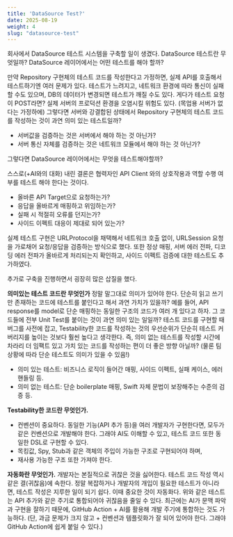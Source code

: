```yaml
---
title: 'DataSource Test?'
date: 2025-08-19
weight: 4
slug: "datasource-test"
---
```


회사에서 DataSource 테스트 시스템을 구축할 일이 생겼다.
DataSource 테스트란 무엇일까?
DataSource 레이어에서는 어떤 테스트를 해야 할까?

만약 Repository 구현체의 테스트 코드를 작성한다고 가정하면, 실제 API를 호출해서 테스트하기엔 여러 문제가 있다. 테스트가 느려지고, 네트워크 환경에 따라 통신이 실패할 수도 있으며, DB의 데이터가 변경되면 테스트가 깨질 수도 있다. 게다가 테스트 요청이 POST라면? 실제 서버의 프로덕션 환경을 오염시킬 위험도 있다. (목업용 서버가 없다는 가정하에)
그렇다면 서버와 강결합된 상태에서 Repository 구현체의 테스트 코드를 작성하는 것이 과연 의미 있는 테스트일까?
- 서버값을 검증하는 것은 서버에서 해야 하는 것 아닌가?
- 서버 통신 자체를 검증하는 것은 네트워크 모듈에서 해야 하는 것 아닌가?

그렇다면 DataSource 레이어에서는 무엇을 테스트해야할까?

스스로(+AI와의 대화) 내린 결론은 협력자인 API Client 와의 상호작용과 역할 수행 여부를 테스트 해야 한다는 것이다.
- 올바른 API Target으로 요청하는가?
- 응답을 올바르게 매핑하고 위임하는가?
- 실패 시 적절히 오류를 던지는가?
- 사이드 이펙트 대응이 제대로 되어 있는가?

실제 테스트 구현은 URLProtocol을 채택해서 네트워크 호출 없이, URLSession 요청을 가로채어 요청/응답을 검증하는 방식으로 했다.
또한 정상 매핑, 서버 에러 전파, 디코딩 에러 전파가 올바르게 처리되는지 확인하고, 사이드 이펙트 검증에 대한 테스트도 추가하였다.

추가로 구축을 진행하면서 굉장히 많은 삽질을 했다.

**의미있는 테스트 코드란 무엇인가**
정말 말그대로 의미가 있어야 한다.
단순히 읽고 쓰기만 존재하는 코드에 테스트를 붙인다고 해서 과연 가치가 있을까?
예를 들어, API response를 model로 단순 매핑하는 동일한 구조의 코드가 여러 개 있다고 하자.
그 코드들에 전부 Unit Test를 붙이는 것이 과연 의미 있는 일일까?
테스트 코드를 구현할 때 버그를 사전에 잡고, Testability한 코드를 작성하는 것의 우선순위가 단순히 테스트 커버리지를 높이는 것보다 훨씬 높다고 생각한다.
즉, 의미 없는 테스트를 작성할 시간에 차라리 더 임팩트 있고 가치 있는 코드를 작성하는 편이
더 좋은 방향 아닐까? (물론 팀 상황에 따라 단순 테스트도 의미가 있을 수 있음!)
- 의미 있는 테스트: 비즈니스 로직이 들어간 매핑, 사이드 이펙트, 실패 케이스, 에러 핸들링 등.
- 의미 없는 테스트: 단순 boilerplate 매핑, Swift 자체 문법이 보장해주는 수준의 검증 등.

**Testability한 코드란 무엇인가.**
- 컨벤션이 중요하다. 동일한 기능(API 추가 등)을 여러 개발자가 구현한다면, 모두가 같은 컨벤션으로 개발해야 한다. 그래야 AI도 이해할 수 있고, 테스트 코드 또한 동일한 DSL로 구현할 수 있다.
- 목킹값, Spy, Stub과 같은 객체의 주입이 가능한 구조로 구현되어야 하며, 
- 재사용 가능한 구조 또한 가져야 한다.

**자동화란 무엇인가.**
개발자는 본질적으로 귀찮은 것을 싫어한다. 테스트 코드 작성 역시 같은 결(귀찮음)에 속한다.
정말 복잡하거나 개발자의 개입이 필요한 테스트가 아니라면, 테스트 작성은 지루한 일이 되기 쉽다.
이때 중요한 것이 자동화다. 위와 같은 테스트는 API 추가와 같은 주기로 통합되어야 귀찮음을 줄일 수 있다.
최근에는 AI가 문맥 파악과 구현을 잘하기 때문에, GitHub Action + AI를 활용해 개발 주기에 통합하는 것도 가능하다. (단, 과금 문제가 크지 않고 + 컨벤션과 템플릿화가 잘 되어 있어야 한다. 그래야 GitHub Action에 쉽게 붙일 수 있다.)
